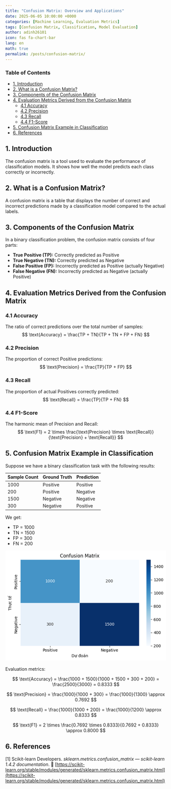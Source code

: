 ```yaml
---
title: "Confusion Matrix: Overview and Applications"
date: 2025-06-05 10:00:00 +0000
categories: [Machine Learning, Evaluation Metrics]
tags: [Confusion Matrix, Classification, Model Evaluation]
author: adinh26101
icon: fas fa-chart-bar
lang: en
math: true
permalink: /posts/confusion-matrix/
---
```


### Table of Contents
- [1. Introduction](#-introduction)
- [2. What is a Confusion Matrix?](#-definition)
- [3. Components of the Confusion Matrix](#-components)
- [4. Evaluation Metrics Derived from the Confusion Matrix](#-metrics)
    - [4.1 Accuracy](#-accuracy)
    - [4.2 Precision](#-precision)
    - [4.3 Recall](#-recall)
    - [4.4 F1-Score](#-f1-score)
- [5. Confusion Matrix Example in Classification](#-example)
- [6. References](#-references)

<a name="-introduction"></a>  
## 1. Introduction

The confusion matrix is a tool used to evaluate the performance of classification models. It shows how well the model predicts each class correctly or incorrectly.

<a name="-definition"></a>  
## 2. What is a Confusion Matrix?

A confusion matrix is a table that displays the number of correct and incorrect predictions made by a classification model compared to the actual labels.

<a name="-components"></a>  
## 3. Components of the Confusion Matrix

In a binary classification problem, the confusion matrix consists of four parts:

- **True Positive (TP):** Correctly predicted as Positive  
- **True Negative (TN):** Correctly predicted as Negative  
- **False Positive (FP):** Incorrectly predicted as Positive (actually Negative)  
- **False Negative (FN):** Incorrectly predicted as Negative (actually Positive)  

<a name="-metrics"></a>  
## 4. Evaluation Metrics Derived from the Confusion Matrix

<a name="-accuracy"></a>  
### 4.1 Accuracy  
The ratio of correct predictions over the total number of samples:  
$$
\text{Accuracy} = \frac{TP + TN}{TP + TN + FP + FN}
$$

<a name="-precision"></a>  
### 4.2 Precision  
The proportion of correct Positive predictions:  
$$
\text{Precision} = \frac{TP}{TP + FP}
$$

<a name="-recall"></a>  
### 4.3 Recall  
The proportion of actual Positives correctly predicted:  
$$
\text{Recall} = \frac{TP}{TP + FN}
$$

<a name="-f1-score"></a>  
### 4.4 F1-Score  
The harmonic mean of Precision and Recall:  
$$
\text{F1} = 2 \times \frac{\text{Precision} \times \text{Recall}}{\text{Precision} + \text{Recall}}
$$

<a name="-example"></a>  
## 5. Confusion Matrix Example in Classification

Suppose we have a binary classification task with the following results:

| Sample Count | Ground Truth | Prediction  |
|--------------|--------------|-------------|
| 1000         | Positive     | Positive    |
| 200          | Positive     | Negative    |
| 1500         | Negative     | Negative    |
| 300          | Negative     | Positive    |

We get:

- TP = 1000  
- TN = 1500  
- FP = 300  
- FN = 200  

<p>
    <img src="assets/2025-06-5-confusion-matrix/vi-du.png" alt="Confusion Matrix"/>
</p>

Evaluation metrics:

$$
\text{Accuracy} = \frac{1000 + 1500}{1000 + 1500 + 300 + 200} = \frac{2500}{3000} = 0.8333
$$

$$
\text{Precision} = \frac{1000}{1000 + 300} = \frac{1000}{1300} \approx 0.7692
$$

$$
\text{Recall} = \frac{1000}{1000 + 200} = \frac{1000}{1200} \approx 0.8333
$$

$$
\text{F1} = 2 \times \frac{0.7692 \times 0.8333}{0.7692 + 0.8333} \approx 0.8000
$$

<a href="#-references" name="-references"></a>  
## 6. References  
[1] Scikit-learn Developers. *sklearn.metrics.confusion_matrix — scikit-learn 1.4.2 documentation*. 🔗 [https://scikit-learn.org/stable/modules/generated/sklearn.metrics.confusion_matrix.html](https://scikit-learn.org/stable/modules/generated/sklearn.metrics.confusion_matrix.html)